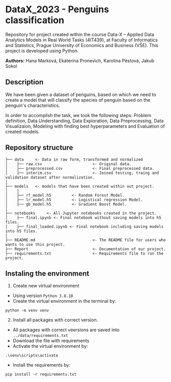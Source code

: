 # DataX_2023 - Penguins classification

Repository for project created within the course Data-X – Applied Data Analytics Models in Real World Tasks (4IT439), at Faculty of Informatics and Statistics, Prague University of Economics and Business (VŠE). This project is developed using Python.

**Authors:** Hana Marková, Ekaterina Pronevich, Karolína Pěstová, Jakub Sokol

## Description

We have been given a dataset of penguins, based on which we need to create a model that will classify the species of penguin based on the penguin's characteristics.

In order to accomplish the task, we took the following steps: Problem definition, Data Understanding, Data Exploration, Data Preprocessing, Data Visualizaion, Modeling with finding best hyperparameters and Evaluation of created models.

## Repository structure

```
├── data     <- Data in raw form, transformed and normalized
│    ├── raw.csv                      <- Original data.
│    ├── preprocessed.csv      	      <- Final preprocessed data.
│    ├── interim.csv                  <- Joined testing, traing and validation dataset after normalization.
│
├── models   <- models that have been created within out project.
│    |
│    ├── rf_model.h5         <- Random Forest Model.
│    ├── lr_model.h5         <- Logistical regression Model.
│    ├── gb_model.h5         <- Gradient Boost Model.
│
├── notebooks     <- All Jupyter notebooks created in the project. 
│    ├── final.ipynb <- Final notebook without saving models into h5 files.
│    ├── final_loaded.ipynb <- Final notebook including saving models into h5 files.
│
├── README.md                         <- The README file for users who wants to use this project.
├── Report                            <- Documentation of our project.
├── requirements.txt                  <- Requirements file to run the project.
```

## Instaling the environment

1. Create new virtual environment
- Using version ```Python 3.8.10``` 
- Create the virtual environment in the terminal by:
```
python -m venv venv
``` 
2. Install all packages with correct version.
- All packages with correct veersions are saved into ```../data/requirements.txt``` 
- Download the file with requirements
- Activate the virtual environment by:
```
.\venv\scripts\activate
``` 
- Install the requirements by:
```
pip install -r requirements.txt
``` 
